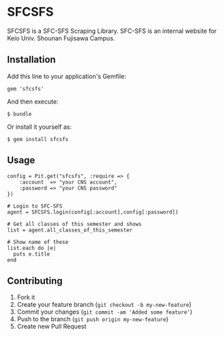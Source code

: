 # SFCSFS

SFCSFS is a SFC-SFS Scraping Library. SFC-SFS is an internal website for Keio Univ. Shounan Fujisawa Campus.

## Installation

Add this line to your application's Gemfile:

    gem 'sfcsfs'

And then execute:

    $ bundle

Or install it yourself as:

    $ gem install sfcsfs

## Usage

    config = Pit.get("sfcsfs", :require => {
        :account  => "your CNS account",
        :password => "your CNS password"
    })

    # Login to SFC-SFS
    agent = SFCSFS.login(config[:account],config[:password])

    # Get all classes of this semester and shows
    list = agent.all_classes_of_this_semester

    # Show name of these
    list.each do |e|
      puts e.title
    end

## Contributing

1. Fork it
2. Create your feature branch (`git checkout -b my-new-feature`)
3. Commit your changes (`git commit -am 'Added some feature'`)
4. Push to the branch (`git push origin my-new-feature`)
5. Create new Pull Request
